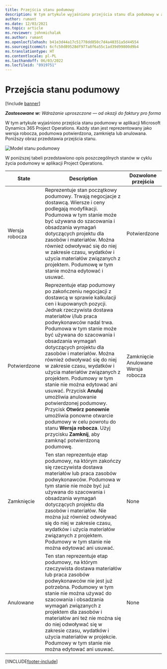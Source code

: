 ```yaml
---
title: Przejścia stanu podumowy
description: W tym artykule wyjaśniono przejścia stanu dla podumowy w aplikacji Microsoft Dynamics 365 Project Operations podczas tworzenia, wykonywania oraz zamykania podumowy.
author: rumant
ms.date: 12/03/2021
ms.topic: article
ms.reviewer: johnmichalak
ms.author: rumant
ms.openlocfilehash: b41e3d44a17c51778dd850c7d4a48351a5d44554
ms.sourcegitcommit: 6cfc50d89528df977a8f6a55c1ad39d99800d9b4
ms.translationtype: HT
ms.contentlocale: pl-PL
ms.lasthandoff: 06/03/2022
ms.locfileid: "8919751"
---
```

# <a name="state-transitions-on-a-subcontract"></a>Przejścia stanu podumowy 

[!include [banner](../../includes/dataverse-preview.md)]

_**Zastosowane w:** Wdrażanie uproszczone — od okazji do faktury pro forma_

W tym artykule wyjaśniono przejścia stanu podumowy w aplikacji Microsoft Dynamics 365 Project Operations. Każdy stan jest reprezentowany jako wersja robocza, podumowa potwierdzona, zamknięta lub anulowana. Poniższy obraz przedstawia przejścia stanu.

![Model stanu podumowy](../media/SubconStates.png)  

W poniższej tabeli przedstawiono opis poszczególnych stanów w cyklu życia podumowy w aplikacji Project Operations.

| State | Description | Dozwolone przejścia |
| --- | --- | --- |
| Wersja robocza | Reprezentuje stan początkowy podumowy. Trwają negocjacje z dostawcą. Wiersze i ceny podlegają modyfikacji. Podumowa w tym stanie może być używana do szacowania i obsadzania wymagań dotyczących projektu dla zasobów i materiałów. Można również odwoływać się do niej w zakresie czasu, wydatków i użycia materiałów związanych z projektem. Podumowę w tym stanie można edytować i usuwać. | Potwierdzone |
| Potwierdzone | Reprezentuje etap podumowy po zakończeniu negocjacji z dostawcą w sprawie kalkulacji cen i kupowanych pozycji. Jednak rzeczywista dostawa materiałów i/lub praca podwykonawców nadal trwa. Podumowa w tym stanie może być używana do szacowania i obsadzania wymagań dotyczących projektu dla zasobów i materiałów. Można również odwoływać się do niej w zakresie czasu, wydatków i użycia materiałów związanych z projektem. Podumowy w tym stanie nie można edytować ani usuwać. Przycisk **Anuluj** umożliwia anulowanie potwierdzonej podumowy. Przycisk **Otwórz ponownie** umożliwia ponowne otwarcie podumowy w celu powrotu do stanu **Wersja robocza**. Użyj przycisku **Zamknij**, aby zamknąć potwierdzoną podumowę. | Zamknięcie <br> Anulowane <br> Wersja robocza |
| Zamknięcie | Ten stan reprezentuje etap podumowy, na którym zakończy się rzeczywista dostawa materiałów lub praca zasobów podwykonawców. Podumowa w tym stanie nie może być już używana do szacowania i obsadzania wymagań dotyczących projektu dla zasobów i materiałów. Nie można już również odwoływać się do niej w zakresie czasu, wydatków i użycia materiałów związanych z projektem. Podumowy w tym stanie nie można edytować ani usuwać. | None |
| Anulowane | Ten stan reprezentuje etap podumowy, na którym rzeczywista dostawa materiałów lub praca zasobów podwykonawców nie jest już potrzebna. Podumowy w tym stanie nie można używać do szacowania i obsadzania wymagań związanych z projektem dla zasobów i materiałów ani też nie można się do niej odwoływać się w zakresie czasu, wydatków i użycia materiałów w projekcie. Podumowy w tym stanie nie można edytować ani usuwać. | None |


[!INCLUDE[footer-include](../../includes/footer-banner.md)]
